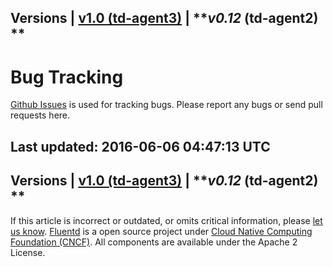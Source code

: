 
Versions \| [v1.0 (td-agent3)](/v1.0/articles/bug-tracking) \| ***v0.12*
(td-agent2) **
------------------------------------------------------------------------

Bug Tracking
============

[Github Issues](https://github.com/fluent/fluentd/issues) is used for
tracking bugs. Please report any bugs or send pull requests here.


Last updated: 2016-06-06 04:47:13 UTC
------------------------------------------------------------------------
Versions \| [v1.0 (td-agent3)](/v1.0/articles/bug-tracking) \| ***v0.12*
(td-agent2) **
------------------------------------------------------------------------

If this article is incorrect or outdated, or omits critical information,
please [let us
know](https://github.com/fluent/fluentd-docs/issues?state=open).
[Fluentd](http://www.fluentd.org/) is a open source project under [Cloud
Native Computing Foundation (CNCF)](https://cncf.io/). All components
are available under the Apache 2 License.
